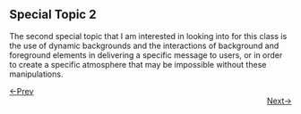 ## Special Topic 2

The second special topic that I am interested in looking into for this class is the use of dynamic backgrounds and the interactions of background and foreground elements in delivering a specific message to users, or in order to create a specific atmosphere that may be impossible without these manipulations.















<div style="text-align: left"> <a href="/st_1"> <-Prev </a> </div> <div style="text-align: right"> <a href="/index"> Next-> </a> </div>
